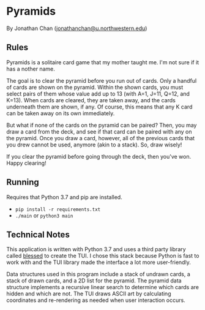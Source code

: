 # Pyramids

By Jonathan Chan (jonathanchan@u.northwestern.edu)

## Rules

Pyramids is a solitaire card game that my mother taught me. I'm not sure if it has a nother name.

The goal is to clear the pyramid before you run out of cards. Only a handful of cards are shown on the pyramid. Within the shown cards, you must select pairs of them whose value add up to 13 (with A=1, J=11, Q=12, and K=13). When cards are cleared, they are taken away, and the cards underneath them are shown, if any. Of course, this means that any K card can be taken away on its own immediately.

But what if none of the cards on the pyramid can be paired? Then, you may draw a card from the deck, and see if that card can be paired with any on the pyramid. Once you draw a card, however, all of the previous cards that you drew cannot be used, anymore (akin to a stack). So, draw wisely!

If you clear the pyramid before going through the deck, then you've won. Happy clearing!

## Running

Requires that Python 3.7 and pip are installed.

- `pip install -r requirements.txt`
- `./main` or `python3 main`

## Technical Notes

This application is written with Python 3.7 and uses a third party library called [blessed][Blessed] to create the TUI. I chose this stack because Python is fast to work with and the TUI library made the interface a lot more user-friendly.

Data structures used in this program include a stack of undrawn cards, a stack of drawn cards, and a 2D list for the pyramid. The pyramid data structure implements a recursive linear search to determine which cards are hidden and which are not. The TUI draws ASCII art by calculating coordinates and re-rendering as needed when user interaction occurs.

[Blessed]: https://pypi.org/project/blessed/1.9.1/#description
